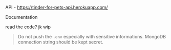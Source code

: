 API - https://tinder-for-pets-api.herokuapp.com/


Documentation

read the code? jk wip

> Do not push the `.env` especially with sensitive informations. MongoDB connection string should be kept secret.